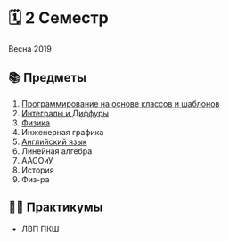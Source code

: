 # 🗓 2 Семестр

Весна 2019

## 📚 Предметы

1. [Программирование на основе классов и шаблонов](https://github.com/dlnwlkmn/IU5/tree/master/Term%202/Programming%20based%20on%20classes%20and%20templates)
2. [Интегралы и Диффуры](https://github.com/dlnwlkmn/IU5/tree/master/Term%202/Integrals%20and%20Diffs)
3. [Физика](https://github.com/dlnwlkmn/IU5/tree/master/Term%202/Physics)
4. Инженерная графика
5. [Английский язык](https://github.com/dlnwlkmn/IU5/tree/master/Term%202/English)
6. Линейная алгебра
7. ААСОиУ
8. История
9. Физ-ра

## 👨‍💻 Практикумы

* ЛВП ПКШ
